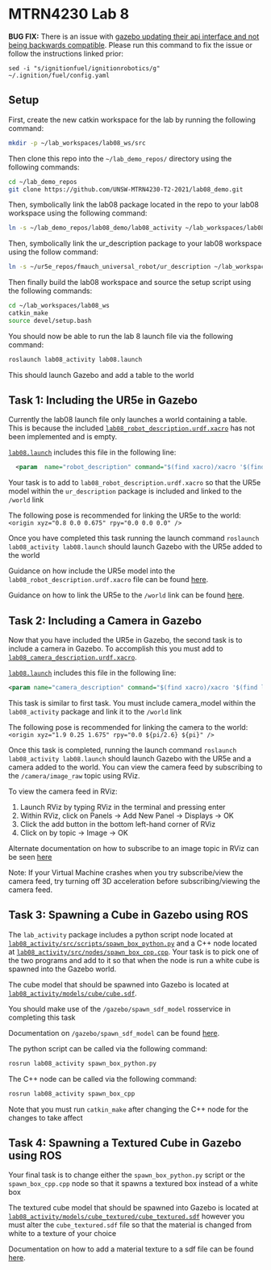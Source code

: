 
# MTRN4230 Lab 8

**BUG FIX:** There is an issue with [gazebo updating their api interface and not being backwards compatible](https://github.com/ros-industrial/universal_robot/issues/412#issuecomment-516426447). Please run this command to fix the issue or follow the instructions linked prior:
```
sed -i "s/ignitionfuel/ignitionrobotics/g" ~/.ignition/fuel/config.yaml
```

## Setup

First, create the new catkin workspace for the lab by running the following command:

```bash
mkdir -p ~/lab_workspaces/lab08_ws/src
```

Then clone this repo into the `~/lab_demo_repos/` directory using the following commands:

```bash
cd ~/lab_demo_repos
git clone https://github.com/UNSW-MTRN4230-T2-2021/lab08_demo.git
```


Then, symbolically link the lab08 package located in the repo to your lab08 workspace using the following command:

```bash
ln -s ~/lab_demo_repos/lab08_demo/lab08_activity ~/lab_workspaces/lab08_ws/src
```

Then, symbolically link the ur_description package to your lab08 workspace using the follow command:

```bash
ln -s ~/ur5e_repos/fmauch_universal_robot/ur_description ~/lab_workspaces/lab08_ws/src
```


Then finally build the lab08 workspace and source the setup script using the following commands:

```bash
cd ~/lab_workspaces/lab08_ws
catkin_make
source devel/setup.bash
```

You should now be able to run the lab 8 launch file via the following command:

```bash
roslaunch lab08_activity lab08.launch
```

This should launch Gazebo and add a table to the world

## Task 1: Including the UR5e in Gazebo

Currently the lab08 launch file only launches a world containing a table. This is because the included [`lab08_robot_description.urdf.xacro`](lab08_activity/urdf/lab08_robot_description.urdf.xacro) has not been implemented and is empty.

[`lab08.launch`](lab08_activity/launch/lab08.launch) includes this file in the following line:
```xml
  <param  name="robot_description" command="$(find xacro)/xacro '$(find lab08_activity)/urdf/lab08_robot_description.urdf.xacro'"/>
``` 

Your task is to add to `lab08_robot_description.urdf.xacro` so that the UR5e model within the `ur_description` package is included and linked to the `/world` link 

The following pose is recommended for linking the UR5e to the world: `<origin xyz="0.8 0.0 0.675" rpy="0.0 0.0 0.0" />`

Once you have completed this task running the launch command `roslaunch lab08_activity lab08.launch` should launch Gazebo with the UR5e added to the world

Guidance on how include the UR5e model into the `lab08_robot_description.urdf.xacro` file can be found [here](http://wiki.ros.org/xacro#Including_other_xacro_files).

Guidance on how to link the UR5e to the `/world` link can be found [here](http://wiki.ros.org/urdf/XML/joint).

## Task 2: Including a Camera in Gazebo

Now that you have included the UR5e in Gazebo, the second task is to include a camera in Gazebo. To accomplish this you must add to [`lab08_camera_description.urdf.xacro`](lab08_activity/urdf/lab08_camera_description.urdf.xacro). 

[`lab08.launch`](lab08_activity/launch/lab08.launch) includes this file in the following line:

```xml
<param name="camera_description" command="$(find xacro)/xacro '$(find lab08_activity)/urdf/lab08_camera_description.urdf.xacro'" />
``` 

This task is similar to first task. You must include camera_model within the `lab08_activity` package and link it to the `/world` link

The following pose is recommended for linking the camera to the world: `<origin xyz="1.9 0.25 1.675" rpy="0.0 ${pi/2.6} ${pi}" />`

Once this task is completed, running the launch command `roslaunch lab08_activity lab08.launch` should launch Gazebo with the UR5e and a camera added to the world. You can view the camera feed by subscribing to the `/camera/image_raw` topic using RViz.

To view the camera feed in RViz:

1. Launch RViz by typing RViz in the terminal and pressing enter
2. Within RViz, click on Panels -> Add New Panel -> Displays -> OK
3. Click the add button in the bottom left-hand corner of RViz
4. Click on by topic -> Image -> OK

Alternate documentation on how to subscribe to an image topic in RViz can be seen [here](https://answers.ros.org/question/263977/how-to-subscribe-to-image_transport-topic-in-rviz/)

Note: If your Virtual Machine crashes when you try subscribe/view the camera feed, try turning off 3D acceleration before subscribing/viewing the camera feed. 

## Task 3: Spawning a Cube in Gazebo using ROS

The `lab_activity` package includes a python script node located at [`lab08_activity/src/scripts/spawn_box_python.py`](lab08_activity/src/scripts/spawn_box_python.py) and a C++ node located at [`lab08_activity/src/nodes/spawn_box_cpp.cpp`](lab08_activity/src/nodes/spawn_box_cpp.cpp). Your task is to pick one of the two programs and add to it so that when the node is run a white cube is spawned into the Gazebo world.

The cube model that should be spawned into Gazebo is located at [`lab08_activity/models/cube/cube.sdf`](lab08_activity/models/cube/cube.sdf).

You should make use of the `/gazebo/spawn_sdf_model` rosservice in completing this task

Documentation on `/gazebo/spawn_sdf_model` can be found [here](http://gazebosim.org/tutorials/?tut=ros_comm#Services:Createanddestroymodelsinsimulation).

The python script can be called via the following command:

```bash
rosrun lab08_activity spawn_box_python.py
```

The C++ node can be called via the following command:

```bash
rosrun lab08_activity spawn_box_cpp
```

Note that you must run `catkin_make` after changing the C++ node for the changes to take affect

## Task 4: Spawning a Textured Cube in Gazebo using ROS

Your final task is to change either the `spawn_box_python.py` script or the `spawn_box_cpp.cpp` node so that it spawns a textured box instead of a white box

The textured cube model that should be spawned into Gazebo is located at [`lab08_activity/models/cube_textured/cube_textured.sdf`](lab08_activity/models/cube_textured/cube_textured.sdf) however you must alter the `cube_textured.sdf` file so that the material is changed from white to a texture of your choice

Documentation on how to add a material texture to a sdf file can be found [here](http://sdformat.org/spec?ver=1.6&elem=material).
